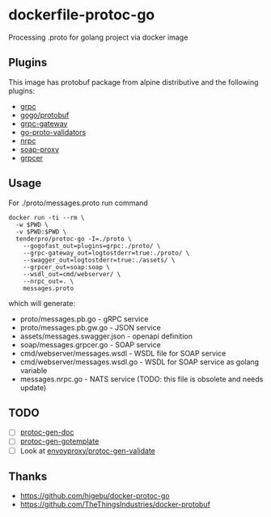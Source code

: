# dockerfile-protoc-go
Processing .proto for golang project via docker image

## Plugins

This image has protobuf package from alpine distributive and the following plugins:

* [grpc](https://google.golang.org/grpc)
* [gogo/protobuf](https://github.com/gogo/protobuf)
* [grpc-gateway](https://github.com/grpc-ecosystem/grpc-gateway)
* [go-proto-validators](https://github.com/mwitkow/go-proto-validators)
* [nrpc](https://github.com/nats-rpc/)
* [soap-proxy](https://github.com/UNO-SOFT/soap-proxy)
* [grpcer](https://github.com/UNO-SOFT/grpcer)

## Usage

For ./proto/messages.proto run command
```
docker run -ti --rm \
  -w $PWD \
  -v $PWD:$PWD \
  tenderpro/protoc-go -I=./proto \
    --gogofast_out=plugins=grpc:./proto/ \
    --grpc-gateway_out=logtostderr=true:./proto/ \
    --swagger_out=logtostderr=true:./assets/ \
    --grpcer_out=soap:soap \
    --wsdl_out=cmd/webserver/ \
    --nrpc_out=. \
    messages.proto
```
which will generate:

* proto/messages.pb.go - gRPC service
* proto/messages.pb.gw.go - JSON service
* assets/messages.swagger.json - openapi definition
* soap/messages.grpcer.go - SOAP service
* cmd/webserver/messages.wsdl - WSDL file for SOAP service
* cmd/webserver/messages.wsdl.go - WSDL for SOAP service as golang variable
* messages.nrpc.go - NATS service (TODO: this file is obsolete and needs update)

## TODO

* [ ] [protoc-gen-doc](https://github.com/sourcegraph/prototools)
* [ ] [protoc-gen-gotemplate](https://github.com/moul/protoc-gen-gotemplate)
* [ ] Look at [envoyproxy/protoc-gen-validate](https://github.com/envoyproxy/protoc-gen-validate)

## Thanks

* https://github.com/higebu/docker-protoc-go
* https://github.com/TheThingsIndustries/docker-protobuf
